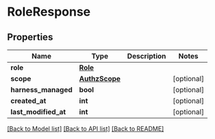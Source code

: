 # RoleResponse

## Properties
Name | Type | Description | Notes
------------ | ------------- | ------------- | -------------
**role** | [**Role**](Role.md) |  | 
**scope** | [**AuthzScope**](AuthzScope.md) |  | [optional] 
**harness_managed** | **bool** |  | [optional] 
**created_at** | **int** |  | [optional] 
**last_modified_at** | **int** |  | [optional] 

[[Back to Model list]](../README.md#documentation-for-models) [[Back to API list]](../README.md#documentation-for-api-endpoints) [[Back to README]](../README.md)

